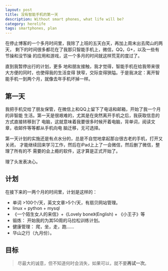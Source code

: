 ```yaml
---
layout: post
title: 没有智能手机的第一天
description: Without smart phones, what life will be?
category: herelife
tags: smartphones, plan
---
```


在停止博客的一个多月时间里，我除了上班的五天白天，再加上周末出去爬山的两天，
剩下的时间很多都花在了我那只智能手机上，微信，QQ，G+，以及一些有节操和没节操
的应用和游戏，这一个多月的时间就这样荒芜的度过了。
<!--more-->

直到我暂停出行的计划，更多
地和朋友接触，我才觉得，智能手机在给我带来很大方便的同时，也使得我的生活变得
狭窄，交际变得狭隘。于是我决定：离开智能手机一到两个月，就像去年手机坏掉一样。

## **第一天**

我把手机交给了朋友保管，在微信上和QQ上留下了电话和邮箱，开始了我一个月的非智能
生活。第一天是很艰难的，尤其是在突然离开手机之后，我获取信息的方式直接转移到了
电脑，这就意味着我要很多时候开着电脑，背单词，阅读文章，收邮件等等都从手机向电
脑迁移，无可选择。

第一天计划的实施还是有点水分的，总是不自觉地拿起那台很古老的手机，打开又关闭，
才能继续回来学习工作，然后在iPad上上了一会微信，然后删了微信，整理了所有的不
需要的会上瘾的软件，这才算是正式开始了。

理了头发表决心。

## **计划**

在接下来的一两个月的时间里，计划是这样的：

- 单词 >100个/天，英文文章>5个/天，有扇贝网站管理。
- linux + python + mysql
- 《一个陌生女人的来信》+《Lovely bone》(English) + 《小王子》等
- 锻炼： 开始我的为其50周的马拉松训练计划。
- 健康管理： 爬，坐，走，跑......
- 华山之行（九月份）。

## **目标**

 > 尽最大的诚意，但不知道何时会消失，如果可以，就不要**再试一次**。
